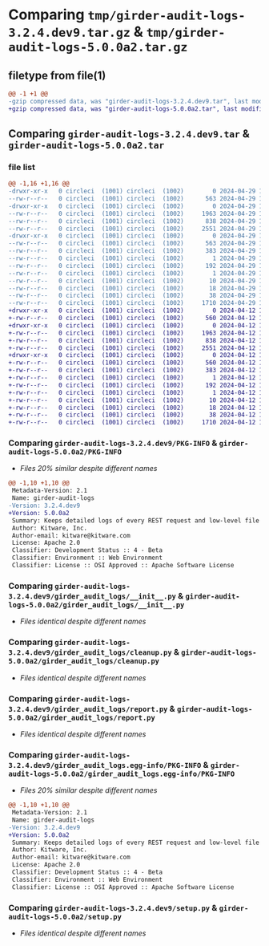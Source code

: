 # Comparing `tmp/girder-audit-logs-3.2.4.dev9.tar.gz` & `tmp/girder-audit-logs-5.0.0a2.tar.gz`

## filetype from file(1)

```diff
@@ -1 +1 @@
-gzip compressed data, was "girder-audit-logs-3.2.4.dev9.tar", last modified: Mon Apr 29 13:34:33 2024, max compression
+gzip compressed data, was "girder-audit-logs-5.0.0a2.tar", last modified: Fri Apr 12 16:29:15 2024, max compression
```

## Comparing `girder-audit-logs-3.2.4.dev9.tar` & `girder-audit-logs-5.0.0a2.tar`

### file list

```diff
@@ -1,16 +1,16 @@
-drwxr-xr-x   0 circleci  (1001) circleci  (1002)        0 2024-04-29 13:34:33.560152 girder-audit-logs-3.2.4.dev9/
--rw-r--r--   0 circleci  (1001) circleci  (1002)      563 2024-04-29 13:34:33.560152 girder-audit-logs-3.2.4.dev9/PKG-INFO
-drwxr-xr-x   0 circleci  (1001) circleci  (1002)        0 2024-04-29 13:34:33.556152 girder-audit-logs-3.2.4.dev9/girder_audit_logs/
--rw-r--r--   0 circleci  (1001) circleci  (1002)     1963 2024-04-29 13:34:16.000000 girder-audit-logs-3.2.4.dev9/girder_audit_logs/__init__.py
--rw-r--r--   0 circleci  (1001) circleci  (1002)      838 2024-04-29 13:34:16.000000 girder-audit-logs-3.2.4.dev9/girder_audit_logs/cleanup.py
--rw-r--r--   0 circleci  (1001) circleci  (1002)     2551 2024-04-29 13:34:16.000000 girder-audit-logs-3.2.4.dev9/girder_audit_logs/report.py
-drwxr-xr-x   0 circleci  (1001) circleci  (1002)        0 2024-04-29 13:34:33.556152 girder-audit-logs-3.2.4.dev9/girder_audit_logs.egg-info/
--rw-r--r--   0 circleci  (1001) circleci  (1002)      563 2024-04-29 13:34:33.000000 girder-audit-logs-3.2.4.dev9/girder_audit_logs.egg-info/PKG-INFO
--rw-r--r--   0 circleci  (1001) circleci  (1002)      383 2024-04-29 13:34:33.000000 girder-audit-logs-3.2.4.dev9/girder_audit_logs.egg-info/SOURCES.txt
--rw-r--r--   0 circleci  (1001) circleci  (1002)        1 2024-04-29 13:34:33.000000 girder-audit-logs-3.2.4.dev9/girder_audit_logs.egg-info/dependency_links.txt
--rw-r--r--   0 circleci  (1001) circleci  (1002)      192 2024-04-29 13:34:33.000000 girder-audit-logs-3.2.4.dev9/girder_audit_logs.egg-info/entry_points.txt
--rw-r--r--   0 circleci  (1001) circleci  (1002)        1 2024-04-29 13:34:33.000000 girder-audit-logs-3.2.4.dev9/girder_audit_logs.egg-info/not-zip-safe
--rw-r--r--   0 circleci  (1001) circleci  (1002)       10 2024-04-29 13:34:33.000000 girder-audit-logs-3.2.4.dev9/girder_audit_logs.egg-info/requires.txt
--rw-r--r--   0 circleci  (1001) circleci  (1002)       18 2024-04-29 13:34:33.000000 girder-audit-logs-3.2.4.dev9/girder_audit_logs.egg-info/top_level.txt
--rw-r--r--   0 circleci  (1001) circleci  (1002)       38 2024-04-29 13:34:33.560152 girder-audit-logs-3.2.4.dev9/setup.cfg
--rw-r--r--   0 circleci  (1001) circleci  (1002)     1710 2024-04-29 13:34:16.000000 girder-audit-logs-3.2.4.dev9/setup.py
+drwxr-xr-x   0 circleci  (1001) circleci  (1002)        0 2024-04-12 16:29:15.427922 girder-audit-logs-5.0.0a2/
+-rw-r--r--   0 circleci  (1001) circleci  (1002)      560 2024-04-12 16:29:15.427922 girder-audit-logs-5.0.0a2/PKG-INFO
+drwxr-xr-x   0 circleci  (1001) circleci  (1002)        0 2024-04-12 16:29:15.427922 girder-audit-logs-5.0.0a2/girder_audit_logs/
+-rw-r--r--   0 circleci  (1001) circleci  (1002)     1963 2024-04-12 16:27:18.000000 girder-audit-logs-5.0.0a2/girder_audit_logs/__init__.py
+-rw-r--r--   0 circleci  (1001) circleci  (1002)      838 2024-04-12 16:27:18.000000 girder-audit-logs-5.0.0a2/girder_audit_logs/cleanup.py
+-rw-r--r--   0 circleci  (1001) circleci  (1002)     2551 2024-04-12 16:27:18.000000 girder-audit-logs-5.0.0a2/girder_audit_logs/report.py
+drwxr-xr-x   0 circleci  (1001) circleci  (1002)        0 2024-04-12 16:29:15.427922 girder-audit-logs-5.0.0a2/girder_audit_logs.egg-info/
+-rw-r--r--   0 circleci  (1001) circleci  (1002)      560 2024-04-12 16:29:15.000000 girder-audit-logs-5.0.0a2/girder_audit_logs.egg-info/PKG-INFO
+-rw-r--r--   0 circleci  (1001) circleci  (1002)      383 2024-04-12 16:29:15.000000 girder-audit-logs-5.0.0a2/girder_audit_logs.egg-info/SOURCES.txt
+-rw-r--r--   0 circleci  (1001) circleci  (1002)        1 2024-04-12 16:29:15.000000 girder-audit-logs-5.0.0a2/girder_audit_logs.egg-info/dependency_links.txt
+-rw-r--r--   0 circleci  (1001) circleci  (1002)      192 2024-04-12 16:29:15.000000 girder-audit-logs-5.0.0a2/girder_audit_logs.egg-info/entry_points.txt
+-rw-r--r--   0 circleci  (1001) circleci  (1002)        1 2024-04-12 16:29:15.000000 girder-audit-logs-5.0.0a2/girder_audit_logs.egg-info/not-zip-safe
+-rw-r--r--   0 circleci  (1001) circleci  (1002)       10 2024-04-12 16:29:15.000000 girder-audit-logs-5.0.0a2/girder_audit_logs.egg-info/requires.txt
+-rw-r--r--   0 circleci  (1001) circleci  (1002)       18 2024-04-12 16:29:15.000000 girder-audit-logs-5.0.0a2/girder_audit_logs.egg-info/top_level.txt
+-rw-r--r--   0 circleci  (1001) circleci  (1002)       38 2024-04-12 16:29:15.427922 girder-audit-logs-5.0.0a2/setup.cfg
+-rw-r--r--   0 circleci  (1001) circleci  (1002)     1710 2024-04-12 16:27:18.000000 girder-audit-logs-5.0.0a2/setup.py
```

### Comparing `girder-audit-logs-3.2.4.dev9/PKG-INFO` & `girder-audit-logs-5.0.0a2/PKG-INFO`

 * *Files 20% similar despite different names*

```diff
@@ -1,10 +1,10 @@
 Metadata-Version: 2.1
 Name: girder-audit-logs
-Version: 3.2.4.dev9
+Version: 5.0.0a2
 Summary: Keeps detailed logs of every REST request and low-level file download event.
 Author: Kitware, Inc.
 Author-email: kitware@kitware.com
 License: Apache 2.0
 Classifier: Development Status :: 4 - Beta
 Classifier: Environment :: Web Environment
 Classifier: License :: OSI Approved :: Apache Software License
```

### Comparing `girder-audit-logs-3.2.4.dev9/girder_audit_logs/__init__.py` & `girder-audit-logs-5.0.0a2/girder_audit_logs/__init__.py`

 * *Files identical despite different names*

### Comparing `girder-audit-logs-3.2.4.dev9/girder_audit_logs/cleanup.py` & `girder-audit-logs-5.0.0a2/girder_audit_logs/cleanup.py`

 * *Files identical despite different names*

### Comparing `girder-audit-logs-3.2.4.dev9/girder_audit_logs/report.py` & `girder-audit-logs-5.0.0a2/girder_audit_logs/report.py`

 * *Files identical despite different names*

### Comparing `girder-audit-logs-3.2.4.dev9/girder_audit_logs.egg-info/PKG-INFO` & `girder-audit-logs-5.0.0a2/girder_audit_logs.egg-info/PKG-INFO`

 * *Files 20% similar despite different names*

```diff
@@ -1,10 +1,10 @@
 Metadata-Version: 2.1
 Name: girder-audit-logs
-Version: 3.2.4.dev9
+Version: 5.0.0a2
 Summary: Keeps detailed logs of every REST request and low-level file download event.
 Author: Kitware, Inc.
 Author-email: kitware@kitware.com
 License: Apache 2.0
 Classifier: Development Status :: 4 - Beta
 Classifier: Environment :: Web Environment
 Classifier: License :: OSI Approved :: Apache Software License
```

### Comparing `girder-audit-logs-3.2.4.dev9/setup.py` & `girder-audit-logs-5.0.0a2/setup.py`

 * *Files identical despite different names*

